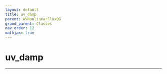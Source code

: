 ```yaml
---
layout: default
title: uv_damp
parent: WVNonlinearFluxQG
grand_parent: Classes
nav_order: 12
mathjax: true
---
```


#  uv_damp




---

